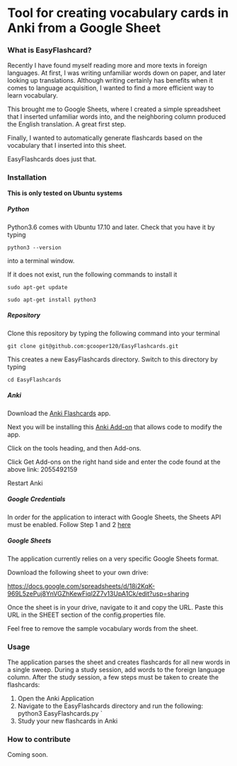 # Tool for creating vocabulary cards in Anki from a Google Sheet

### What is EasyFlashcard?

Recently I have found myself reading more and more texts in foreign languages.
At first, I was writing unfamiliar words down on paper, and later looking up
translations. Although writing certainly has benefits when it comes to
language acquisition, I wanted to find a more efficient way to learn vocabulary.

This brought me to Google Sheets, where I created a simple spreadsheet that I
inserted unfamiliar words into, and the neighboring column produced the English
translation. A great first step.

Finally, I wanted to automatically generate flashcards based on the vocabulary
that I inserted into this sheet.

EasyFlashcards does just that.

### Installation
**This is only tested on Ubuntu systems**


##### Python
Python3.6 comes with Ubuntu 17.10 and later. Check that you have it by typing

`
python3 --version
`

into a terminal window.

If it does not exist, run the following commands to install it

`
sudo apt-get update
`

`
sudo apt-get install python3
`
##### Repository
Clone this repository by typing the following command into your terminal

`
git clone git@github.com:gcooper120/EasyFlashcards.git
`

This creates a new EasyFlashcards directory. Switch to this directory by typing

`
cd EasyFlashcards
`

##### Anki
Download the [Anki Flashcards](https://apps.ankiweb.net/) app.

Next you will be installing this [Anki Add-on](https://ankiweb.net/shared/info/2055492159)
that allows code to modify the app.

Click on the tools heading, and then Add-ons.

Click Get Add-ons on the right hand side and enter the code found at the
above link: 2055492159

Restart Anki

##### Google Credentials

In order for the application to interact with Google Sheets, the Sheets API
must be enabled. Follow Step 1 and 2 [here](https://developers.google.com/sheets/api/quickstart/python)

##### Google Sheets
The application currently relies on a very specific Google Sheets format.

Download the following sheet to your own drive:

https://docs.google.com/spreadsheets/d/18i2KqK-969L5zePuj8YnVGZhKewFiql2Z7v13UpA1Ck/edit?usp=sharing

Once the sheet is in your drive, navigate to it and copy the URL. Paste this
URL in the SHEET section of the config.properties file.

Feel free to remove the sample vocabulary words from the sheet.

### Usage

The application parses the sheet and creates flashcards for all new words
in a single sweep. During a study session, add words to the foreign language
column. After the study session, a few steps must be taken to create the
flashcards:
1. Open the Anki Application
2. Navigate to the EasyFlashcards directory and run the following:`
  `
  python3 EasyFlashcards.py
  `
3. Study your new flashcards in Anki
### How to contribute
Coming soon.
